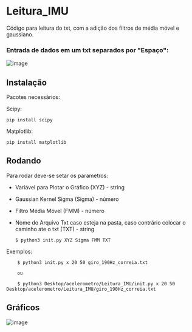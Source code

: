 # Leitura_IMU
Código para leitura do txt, com a adição dos filtros de média móvel e gaussiano.


### Entrada de dados em um txt separados por "Espaço":

![image](https://user-images.githubusercontent.com/51409770/119228738-c11dc780-baea-11eb-9f99-dec772b72c55.png)

## Instalação

Pacotes necessários:

Scipy:

    pip install scipy
    
Matplotlib:

    pip install matplotlib
    
## Rodando

Para rodar deve-se setar os parametros:
- Variável para Plotar o Gráfico (XYZ) - string
- Gaussian Kernel Sigma (Sigma) - número
- Filtro Média Móvel (FMM) - número
- Nome do Arquivo Txt caso esteja na pasta, caso contrário colocar o caminho ate o txt (TXT) - string

      $ python3 init.py XYZ Sigma FMM TXT
      
 Exemplos:
        
        $ python3 init.py x 20 50 giro_190Hz_correia.txt
        
        ou
        
        $ python3 Desktop/acelerometro/Leitura_IMU/init.py x 20 50 Desktop/acelerometro/Leitura_IMU/giro_190Hz_correia.txt





## Gráficos

![image](https://user-images.githubusercontent.com/51409770/119229247-66d23600-baed-11eb-8517-f709247f562f.png)


